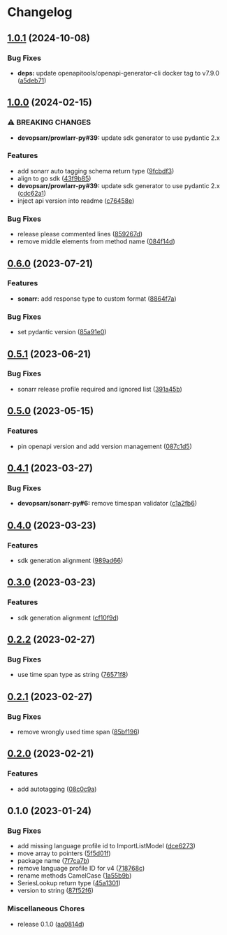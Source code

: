# Changelog

## [1.0.1](https://github.com/devopsarr/sonarr-go/compare/v1.0.0...v1.0.1) (2024-10-08)


### Bug Fixes

* **deps:** update openapitools/openapi-generator-cli docker tag to v7.9.0 ([a5deb71](https://github.com/devopsarr/sonarr-go/commit/a5deb71993a11284c9acd12dc9ed43931bf70cfc))

## [1.0.0](https://github.com/devopsarr/sonarr-go/compare/v0.6.0...v1.0.0) (2024-02-15)


### ⚠ BREAKING CHANGES

* **devopsarr/prowlarr-py#39:** update sdk generator to use pydantic 2.x

### Features

* add sonarr auto tagging schema return type ([9fcbdf3](https://github.com/devopsarr/sonarr-go/commit/9fcbdf3c2de6eb696324560f72cb63c02135a46d))
* align to go sdk ([43f9b85](https://github.com/devopsarr/sonarr-go/commit/43f9b85acee5718d5800c86b6fe3e921d42672b1))
* **devopsarr/prowlarr-py#39:** update sdk generator to use pydantic 2.x ([cdc62a1](https://github.com/devopsarr/sonarr-go/commit/cdc62a12319882e13e65cdcc6a2b7ce823454de4))
* inject api version into readme ([c76458e](https://github.com/devopsarr/sonarr-go/commit/c76458ebf173d104a5687ecc6f65fae4046457db))


### Bug Fixes

* release please commented lines ([859267d](https://github.com/devopsarr/sonarr-go/commit/859267db39fcb77533a88df38d43d8e2e32a4327))
* remove middle elements from method name ([084f14d](https://github.com/devopsarr/sonarr-go/commit/084f14d21e4f9903209387e0e733b9c38c129a9b))

## [0.6.0](https://github.com/devopsarr/sonarr-go/compare/v0.5.1...v0.6.0) (2023-07-21)


### Features

* **sonarr:** add response type to custom format ([8864f7a](https://github.com/devopsarr/sonarr-go/commit/8864f7a090ba2716666599b32314aa5f6313a774))


### Bug Fixes

* set pydantic version ([85a91e0](https://github.com/devopsarr/sonarr-go/commit/85a91e0416f16e8dcf3f7942450f9e1f6d9f68de))

## [0.5.1](https://github.com/devopsarr/sonarr-go/compare/v0.5.0...v0.5.1) (2023-06-21)


### Bug Fixes

* sonarr release profile required and ignored list ([391a45b](https://github.com/devopsarr/sonarr-go/commit/391a45bd3787971a7624224b1f922cd8ce8b2f03))

## [0.5.0](https://github.com/devopsarr/sonarr-go/compare/v0.4.1...v0.5.0) (2023-05-15)


### Features

* pin openapi version and add version management ([087c1d5](https://github.com/devopsarr/sonarr-go/commit/087c1d5c0742d94a18d7302faf22e8427d023dcf))

## [0.4.1](https://github.com/devopsarr/sonarr-go/compare/v0.4.0...v0.4.1) (2023-03-27)


### Bug Fixes

* **devopsarr/sonarr-py#6:** remove timespan validator ([c1a2fb6](https://github.com/devopsarr/sonarr-go/commit/c1a2fb60d92b43b1555124c543792430058044f2))

## [0.4.0](https://github.com/devopsarr/sonarr-go/compare/v0.3.0...v0.4.0) (2023-03-23)


### Features

* sdk generation alignment ([989ad66](https://github.com/devopsarr/sonarr-go/commit/989ad665dcd6311b1e93dcd29e2ed23c7737b99a))

## [0.3.0](https://github.com/devopsarr/sonarr-go/compare/v0.2.2...v0.3.0) (2023-03-23)


### Features

* sdk generation alignment ([cf10f9d](https://github.com/devopsarr/sonarr-go/commit/cf10f9dccda61fb7ec46a0623b0e4ab625fdbe49))

## [0.2.2](https://github.com/devopsarr/sonarr-go/compare/v0.2.1...v0.2.2) (2023-02-27)


### Bug Fixes

* use time span type as string ([76571f8](https://github.com/devopsarr/sonarr-go/commit/76571f82ab462137ed903b777c0036572a76f6db))

## [0.2.1](https://github.com/devopsarr/sonarr-go/compare/v0.2.0...v0.2.1) (2023-02-27)


### Bug Fixes

* remove wrongly used time span ([85bf196](https://github.com/devopsarr/sonarr-go/commit/85bf196f9506dadf9fa1e2b6eaa915c0815f54b2))

## [0.2.0](https://github.com/devopsarr/sonarr-go/compare/v0.1.0...v0.2.0) (2023-02-21)


### Features

* add autotagging ([08c0c9a](https://github.com/devopsarr/sonarr-go/commit/08c0c9ae1235e7716304e5838905b7ddbce2a333))

## 0.1.0 (2023-01-24)


### Bug Fixes

* add missing language profile id to ImportListModel ([dce6273](https://github.com/devopsarr/sonarr-go/commit/dce627372a10c28e3908ed57a351b151883bc69b))
* move array to pointers ([5f5d01f](https://github.com/devopsarr/sonarr-go/commit/5f5d01f17750b9453a67f5552df4dad7dd59f570))
* package name ([7f7ca7b](https://github.com/devopsarr/sonarr-go/commit/7f7ca7b964d45b51801dad0585cf73a387545d27))
* remove language profile ID for v4 ([718768c](https://github.com/devopsarr/sonarr-go/commit/718768cb8b5298a0c54e607557b52e8ea54b76a5))
* rename methods CamelCase ([1a55b9b](https://github.com/devopsarr/sonarr-go/commit/1a55b9b11b0935a99cb8d4fd87fa0876d98003fb))
* SeriesLookup return type ([45a1301](https://github.com/devopsarr/sonarr-go/commit/45a1301d19e56e65ec6113ff4ffd7cbf75d9b5bf))
* version to string ([87f52f6](https://github.com/devopsarr/sonarr-go/commit/87f52f67793d95d687acb2a7d556e9952d0bfbc4))


### Miscellaneous Chores

* release 0.1.0 ([aa0814d](https://github.com/devopsarr/sonarr-go/commit/aa0814ddc60ca50226845de7c054dfce7526f2c8))
